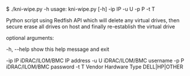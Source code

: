 $ ./kni-wipe.py -h
usage: kni-wipe.py [-h] -ip IP -u U -p P -t T

Python script using Redfish API which will delete any virtual drives, then
secure erase all drives on host and finally re-establish the virtual drive

optional arguments:

  -h, --help  show this help message and exit
  
  -ip IP      iDRAC/ILOM/BMC IP address
  -u U        iDRAC/ILOM/BMC username
  -p P        iDRAC/ILOM/BMC password
  -t T        Vendor Hardware Type DELL|HP|OTHER

